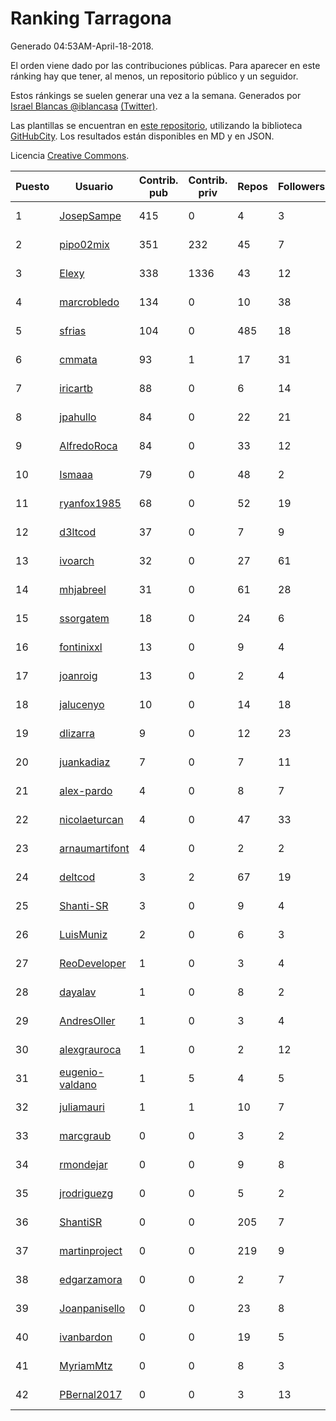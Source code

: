 # Ranking Tarragona

Generado 04:53AM-April-18-2018.

El orden viene dado por las contribuciones públicas. Para aparecer en este ránking hay que tener, al menos, un repositorio público y un seguidor.

Estos ránkings se suelen generar una vez a la semana. Generados por [Israel Blancas @iblancasa](https://github.com/iblancasa/) [(Twitter)](https://twitter.com/iblancasa).

Las plantillas se encuentran en [este repositorio](https://github.com/iblancasa/GH-Spanish-Ranking), utilizando la biblioteca [GitHubCity](https://github.com/iblancasa/GitHubCity). Los resultados están disponibles en MD y en JSON.

Licencia [Creative Commons](https://creativecommons.org/licenses/by/4.0/).

| Puesto   |  Usuario  | Contrib. pub | Contrib. priv |Repos| Followers | Desde |  Avatar  |
|----------|-----------|--------------|---------------|-----|-----------|-------|----------|
|1|[JosepSampe](https://github.com/JosepSampe)|415|0|4|3|2015-01-08|![JosepSampe](https://avatars0.githubusercontent.com/u/10448186)|
|2|[pipo02mix](https://github.com/pipo02mix)|351|232|45|7|2011-07-03|![pipo02mix](https://avatars2.githubusercontent.com/u/892157)|
|3|[Elexy](https://github.com/Elexy)|338|1336|43|12|2010-10-14|![Elexy](https://avatars2.githubusercontent.com/u/439063)|
|4|[marcrobledo](https://github.com/marcrobledo)|134|0|10|38|2015-09-19|![marcrobledo](https://avatars0.githubusercontent.com/u/14358263)|
|5|[sfrias](https://github.com/sfrias)|104|0|485|18|2012-05-06|![sfrias](https://avatars2.githubusercontent.com/u/1711545)|
|6|[cmmata](https://github.com/cmmata)|93|1|17|31|2013-04-22|![cmmata](https://avatars1.githubusercontent.com/u/4223148)|
|7|[iricartb](https://github.com/iricartb)|88|0|6|14|2016-07-19|![iricartb](https://avatars2.githubusercontent.com/u/20545552)|
|8|[jpahullo](https://github.com/jpahullo)|84|0|22|21|2012-07-26|![jpahullo](https://avatars3.githubusercontent.com/u/2048296)|
|9|[AlfredoRoca](https://github.com/AlfredoRoca)|84|0|33|12|2014-08-15|![AlfredoRoca](https://avatars2.githubusercontent.com/u/8455554)|
|10|[Ismaaa](https://github.com/Ismaaa)|79|0|48|2|2016-09-16|![Ismaaa](https://avatars0.githubusercontent.com/u/22240843)|
|11|[ryanfox1985](https://github.com/ryanfox1985)|68|0|52|19|2011-10-26|![ryanfox1985](https://avatars2.githubusercontent.com/u/1152728)|
|12|[d3ltcod](https://github.com/d3ltcod)|37|0|7|9|2017-12-11|![d3ltcod](https://avatars1.githubusercontent.com/u/34439264)|
|13|[ivoarch](https://github.com/ivoarch)|32|0|27|61|2011-03-18|![ivoarch](https://avatars3.githubusercontent.com/u/677124)|
|14|[mhjabreel](https://github.com/mhjabreel)|31|0|61|28|2014-10-08|![mhjabreel](https://avatars1.githubusercontent.com/u/9088025)|
|15|[ssorgatem](https://github.com/ssorgatem)|18|0|24|6|2009-07-23|![ssorgatem](https://avatars2.githubusercontent.com/u/108138)|
|16|[fontinixxl](https://github.com/fontinixxl)|13|0|9|4|2013-07-24|![fontinixxl](https://avatars0.githubusercontent.com/u/5080665)|
|17|[joanroig](https://github.com/joanroig)|13|0|2|4|2015-05-14|![joanroig](https://avatars3.githubusercontent.com/u/12451419)|
|18|[jalucenyo](https://github.com/jalucenyo)|10|0|14|18|2012-04-06|![jalucenyo](https://avatars1.githubusercontent.com/u/1618926)|
|19|[dlizarra](https://github.com/dlizarra)|9|0|12|23|2015-04-12|![dlizarra](https://avatars2.githubusercontent.com/u/11906353)|
|20|[juankadiaz](https://github.com/juankadiaz)|7|0|7|11|2013-10-04|![juankadiaz](https://avatars2.githubusercontent.com/u/5609996)|
|21|[alex-pardo](https://github.com/alex-pardo)|4|0|8|7|2012-09-19|![alex-pardo](https://avatars0.githubusercontent.com/u/2378470)|
|22|[nicolaeturcan](https://github.com/nicolaeturcan)|4|0|47|33|2014-04-10|![nicolaeturcan](https://avatars3.githubusercontent.com/u/7248811)|
|23|[arnaumartifont](https://github.com/arnaumartifont)|4|0|2|2|2014-11-07|![arnaumartifont](https://avatars1.githubusercontent.com/u/9613200)|
|24|[deltcod](https://github.com/deltcod)|3|2|67|19|2015-09-22|![deltcod](https://avatars1.githubusercontent.com/u/14791993)|
|25|[Shanti-SR](https://github.com/Shanti-SR)|3|0|9|4|2014-11-12|![Shanti-SR](https://avatars0.githubusercontent.com/u/9694646)|
|26|[LuisMuniz](https://github.com/LuisMuniz)|2|0|6|3|2014-07-18|![LuisMuniz](https://avatars0.githubusercontent.com/u/8201284)|
|27|[ReoDeveloper](https://github.com/ReoDeveloper)|1|0|3|4|2013-01-20|![ReoDeveloper](https://avatars2.githubusercontent.com/u/3322211)|
|28|[dayalav](https://github.com/dayalav)|1|0|8|2|2013-06-10|![dayalav](https://avatars2.githubusercontent.com/u/4660940)|
|29|[AndresOller](https://github.com/AndresOller)|1|0|3|4|2013-07-06|![AndresOller](https://avatars1.githubusercontent.com/u/4953625)|
|30|[alexgrauroca](https://github.com/alexgrauroca)|1|0|2|12|2013-07-31|![alexgrauroca](https://avatars3.githubusercontent.com/u/5131860)|
|31|[eugenio-valdano](https://github.com/eugenio-valdano)|1|5|4|5|2014-03-12|![eugenio-valdano](https://avatars2.githubusercontent.com/u/6929185)|
|32|[juliamauri](https://github.com/juliamauri)|1|1|10|7|2013-11-28|![juliamauri](https://avatars0.githubusercontent.com/u/6062402)|
|33|[marcgraub](https://github.com/marcgraub)|0|0|3|2|2012-10-02|![marcgraub](https://avatars3.githubusercontent.com/u/2468006)|
|34|[rmondejar](https://github.com/rmondejar)|0|0|9|8|2008-06-20|![rmondejar](https://avatars1.githubusercontent.com/u/14419)|
|35|[jrodriguezg](https://github.com/jrodriguezg)|0|0|5|2|2013-02-05|![jrodriguezg](https://avatars1.githubusercontent.com/u/3486118)|
|36|[ShantiSR](https://github.com/ShantiSR)|0|0|205|7|2013-01-16|![ShantiSR](https://avatars3.githubusercontent.com/u/3288528)|
|37|[martinproject](https://github.com/martinproject)|0|0|219|9|2008-06-13|![martinproject](https://avatars0.githubusercontent.com/u/13601)|
|38|[edgarzamora](https://github.com/edgarzamora)|0|0|2|7|2013-05-02|![edgarzamora](https://avatars3.githubusercontent.com/u/4320475)|
|39|[Joanpanisello](https://github.com/Joanpanisello)|0|0|23|8|2013-09-20|![Joanpanisello](https://avatars1.githubusercontent.com/u/5502417)|
|40|[ivanbardon](https://github.com/ivanbardon)|0|0|19|5|2013-10-30|![ivanbardon](https://avatars3.githubusercontent.com/u/5808889)|
|41|[MyriamMtz](https://github.com/MyriamMtz)|0|0|8|3|2013-11-25|![MyriamMtz](https://avatars3.githubusercontent.com/u/6032560)|
|42|[PBernal2017](https://github.com/PBernal2017)|0|0|3|13|2017-02-23|![PBernal2017](https://avatars0.githubusercontent.com/u/25979373)|
